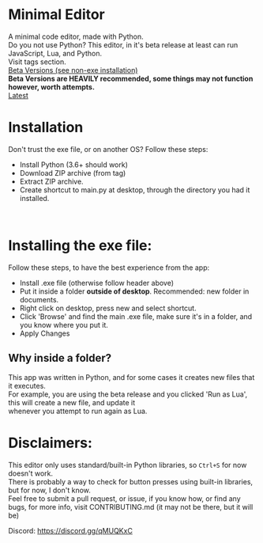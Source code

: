 # Minimal Editor
A minimal code editor, made with Python.<br>
Do you not use Python? This editor, in it's beta release at least can run JavaScript, Lua, and Python.<br>
Visit tags section.<br>
[Beta Versions (see non-exe installation)](https://github.com/VideoCarp/minimal_editor/tree/betas)<br>
**Beta Versions are HEAVILY recommended, some things may not function however, worth attempts.**<br>
[Latest](https://github.com/VideoCarp/minimal_editor/releases/tag/v1.0.5)
# Installation
Don't trust the exe file, or on another OS? Follow these steps:
- Install Python (3.6+ should work)
- Download ZIP archive (from tag)
- Extract ZIP archive.
- Create shortcut to main.py at desktop, through the directory you had it installed.
<br>

# Installing the exe file:
Follow these steps, to have the best experience from the app:<br>
- Install .exe file (otherwise follow header above)
- Put it inside a folder **outside of desktop**. Recommended: new folder in documents.
- Right click on desktop, press new and select shortcut.
- Click 'Browse' and find the main .exe file, make sure it's in a folder, and you know where you put it.
- Apply Changes

## Why inside a folder?
This app was written in Python, and for some cases it creates new files that it executes.<br>
For example, you are using the beta release and you clicked 'Run as Lua', this will create a new file, and update it<br>
whenever you attempt to run again as Lua.

# Disclaimers:
This editor only uses standard/built-in Python libraries, so `Ctrl+S` for now doesn't work.<br>
There is probably a way to check for button presses using built-in libraries, but for now, I don't know.<br>
Feel free to submit a pull request, or issue, if you know how, or find any bugs, for more info, visit CONTRIBUTING.md (it may not be there, but it will be)<br>

Discord: https://discord.gg/qMUQKxC
